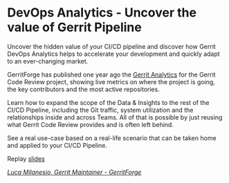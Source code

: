 # DevOps Analytics - Uncover the value of Gerrit Pipeline

Uncover the hidden value of your CI/CD pipeline and discover how
Gerrit DevOps Analytics helps to accelerate your development and quickly
adapt to an ever-changing market.

GerritForge has published one year ago the [Gerrit Analytics](https://gerrit-analytics.gerritforge.com)
for the Gerrit Code Review project, showing live metrics on where the project
is going, the key contributors and the most active repositories.

Learn how to expand the scope of the Data & Insights to the rest of the
CI/CD Pipeline, including the Git traffic, system utilization and the relationships
inside and across Teams. All of that is possible by just reusing what Gerrit Code Review
provides and is often left behind.

See a real use-case based on a real-life scenario that can be taken home
and applied to your CI/CD Pipeline.

Replay [slides](https://www.slideshare.net/lucamilanesio/gerrit-devops-analytics-uncover-the-value-of-cicd-pipeline)

*[Luca Milanesio, Gerrit Maintainer - GerritForge](../speakers.md#lmilanesio)*
